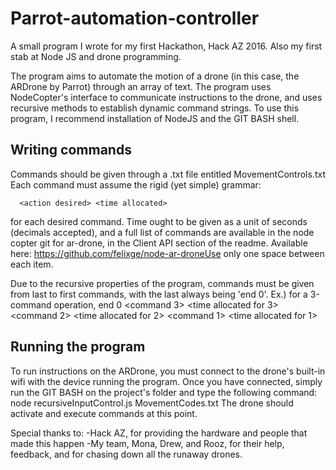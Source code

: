 # Parrot-automation-controller
A small program I wrote for my first Hackathon, Hack AZ 2016. Also my first stab at Node JS and drone programming.

The program aims to automate the motion of a drone (in this case, the ARDrone by Parrot) through an array of text. The program uses NodeCopter's interface to communicate instructions to the drone, and uses recursive methods to establish dynamic command strings. To use this program, I recommend installation of NodeJS and the GIT BASH shell.

Writing commands
----------------
Commands should be given through a .txt file entitled MovementControls.txt 
Each command must assume the rigid (yet simple) grammar: 

      <action desired> <time allocated>

  for each desired command. Time ought to be given as a unit of seconds (decimals accepted), and a full list of commands are available in the node copter git for ar-drone, in the Client API section of the readme.
    Available here: https://github.com/felixge/node-ar-droneUse only one space between each item. 

  Due to the recursive properties of the program, commands must be given from last to first commands, with the last always being 'end 0'.
  Ex.) for a 3-command operation,
      end 0 <command 3> <time allocated for 3> <command 2> <time allocated for 2> <command 1> <time allocated for 1>

Running the program
-------------------
To run instructions on the ARDrone, you must connect to the drone's built-in wifi with the device running the program. Once you have connected, simply run the GIT BASH on the project's folder and type the following command:
    node recursiveInputControl.js MovementCodes.txt
The drone should activate and execute commands at this point.

Special thanks to:
  -Hack AZ, for providing the hardware and people that made this happen
  -My team, Mona, Drew, and Rooz, for their help, feedback, and for chasing down all the runaway drones.
